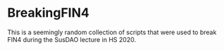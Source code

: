 # BreakingFIN4
This is a seemingly random collection of scripts that were used to break FIN4 during the SusDAO lecture in HS 2020.
